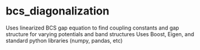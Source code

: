 # bcs_diagonalization
Uses linearized BCS gap equation to find coupling constants and gap structure for varying potentials and band structures
Uses Boost, Eigen, and standard python libraries (numpy, pandas, etc)

